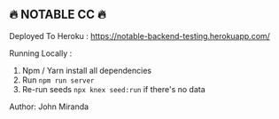 ## 🔥 NOTABLE  CC 🔥

Deployed To Heroku : https://notable-backend-testing.herokuapp.com/

Running Locally :
1. Npm / Yarn install all dependencies
2. Run `npm run server`
3. Re-run seeds `npx knex seed:run` if there's no data



Author: John Miranda


